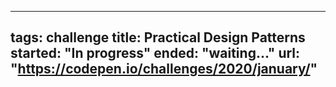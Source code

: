 ---
tags: challenge
title: Practical Design Patterns
started: "In progress"
ended: "waiting..."
url: "https://codepen.io/challenges/2020/january/"
------
